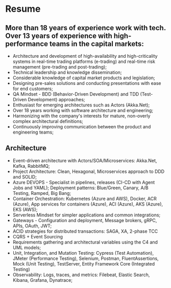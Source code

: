 # Resume

## More than 18 years of experience work with tech. Over 13 years of experience with high-performance teams in the capital markets:
 - Architecture and development of high-availability and high-criticality systems in real-time trading platforms (e-trading) and real-time risk management (pre-trading and post-trading);
 - Technical leadership and knowledge dissemination;
 - Considerable knowledge of capital market products and legislation;
 - Designing pre-sales solutions and conducting presentations with ease for end customers;
 -  QA Mindset - BDD (Behavior-Driven Development) and TDD (Test-Driven Development) approaches;
 - Enthusiast for emerging architectures such as Actors (Akka.Net);
 - Over 18 years working with software architecture and engineering;
 - Harmonizing with the company's interests for mature, non-overly complex architectural definitions;
 - Continuously improving communication between the product and engineering teams;


## Architecture
 - Event-driven architecture with Actors/SOA/Microservices: Akka.Net, Kafka, RabbitMQ;
 - Project Architecture: Clean, Hexagonal, Microservices approach to DDD and SOLID;
 - Azure DEVOPS - Specialist in pipelines, releases (CI-CD with Agent Jobs and YAML); Deployment patterns: Blue/Green, Canary, A/B Testing, Ramped, Big Bang;
 - Container Orchestration: Kubernetes (Azure and AWS), Docker, ACR (Azure), App services for containers (Azure), ACI (Azure), AKS (Azure), EKS (AWS);
 - Serverless Mindset for simpler applications and common integrations;
 - Gateways - Configuration and deployment, Message brokers, gRPC, APIs, OAuth, JWT;
 -  ACID strategies for distributed transactions: SAGA, XA, 2-phase TCC
 - CQRS + Event Sourcing
 - Requirements gathering and architectural variables using the C4 and UML models;
 - Unit, Integration, and Mutation Testing: Cypress (Test Automation), JMeter (Performance Testing), Selenium, Postman, FluentAssertions, Mock (Unit Testing), TestServer, Entity Framework Core (Integrated Testing)
 - Observability: Logs, traces, and metrics: Filebeat, Elastic Search, Kibana, Grafana, Dynatrace;

